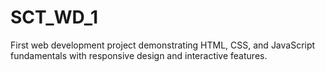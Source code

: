 # SCT_WD_1
First web development project demonstrating HTML, CSS, and JavaScript fundamentals with responsive design and interactive features.
